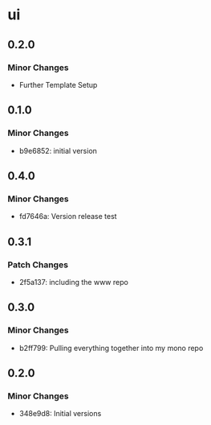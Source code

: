 # ui

## 0.2.0

### Minor Changes

- Further Template Setup

## 0.1.0

### Minor Changes

- b9e6852: initial version

## 0.4.0

### Minor Changes

- fd7646a: Version release test

## 0.3.1

### Patch Changes

- 2f5a137: including the www repo

## 0.3.0

### Minor Changes

- b2ff799: Pulling everything together into my mono repo

## 0.2.0

### Minor Changes

- 348e9d8: Initial versions
